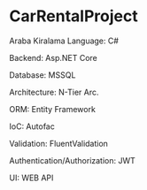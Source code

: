# CarRentalProject
Araba Kiralama
Language: C#

Backend: Asp.NET Core

Database: MSSQL

Architecture: N-Tier Arc.

ORM: Entity Framework

IoC: Autofac

Validation: FluentValidation

Authentication/Authorization: JWT

UI: WEB API
